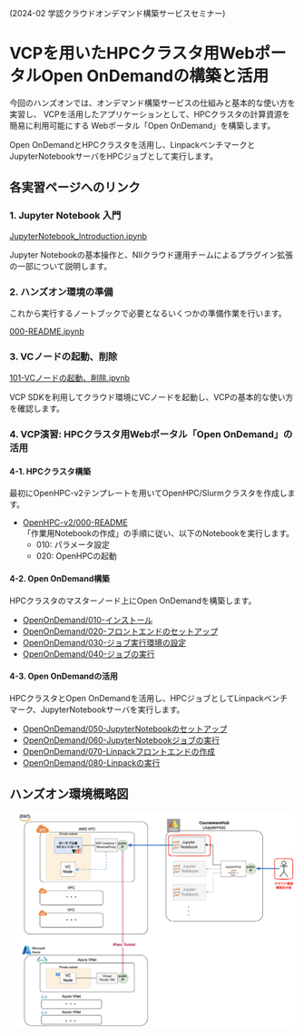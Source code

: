 (2024-02 学認クラウドオンデマンド構築サービスセミナー)

# VCPを用いたHPCクラスタ用WebポータルOpen OnDemandの構築と活用

今回のハンズオンでは、オンデマンド構築サービスの仕組みと基本的な使い方を実習し、
VCPを活用したアプリケーションとして、HPCクラスタの計算資源を簡易に利用可能にする
Webポータル「Open OnDemand」を構築します。

Open OnDemandとHPCクラスタを活用し、LinpackベンチマークとJupyterNotebookサーバをHPCジョブとして実行します。

## 各実習ページへのリンク

### 1. Jupyter Notebook 入門

[JupyterNotebook_Introduction.ipynb](./JupyterNotebook_Introduction.ipynb)

Jupyter Notebookの基本操作と、NIIクラウド運用チームによるプラグイン拡張の一部について説明します。

### 2. ハンズオン環境の準備

これから実行するノートブックで必要となるいくつかの準備作業を行います。

[000-README.ipynb](./000-README.ipynb)

### 3. VCノードの起動、削除

[101-VCノードの起動、削除.ipynb](./101-VCノードの起動、削除.ipynb)

VCP SDKを利用してクラウド環境にVCノードを起動し、VCPの基本的な使い方を確認します。

### 4. VCP演習: HPCクラスタ用Webポータル「Open OnDemand」の活用
 
#### 4-1. HPCクラスタ構築

最初にOpenHPC-v2テンプレートを用いてOpenHPC/Slurmクラスタを作成します。

- [OpenHPC-v2/000-README](./OpenHPC-v2/000-README.ipynb)  
  「作業用Notebookの作成」の手順に従い、以下のNotebookを実行します。
  - 010: パラメータ設定
  - 020: OpenHPCの起動

#### 4-2. Open OnDemand構築

HPCクラスタのマスターノード上にOpen OnDemandを構築します。

- [OpenOnDemand/010-インストール](OpenOnDemand/010-インストール.ipynb)
- [OpenOnDemand/020-フロントエンドのセットアップ](OpenOnDemand/020-フロントエンドのセットアップ.ipynb)
- [OpenOnDemand/030-ジョブ実行環境の設定](OpenOnDemand/030-ジョブ実行環境の設定.ipynb)
- [OpenOnDemand/040-ジョブの実行](OpenOnDemand/040-ジョブの実行.ipynb)

#### 4-3. Open OnDemandの活用

HPCクラスタとOpen OnDemandを活用し、HPCジョブとしてLinpackベンチマーク、JupyterNotebookサーバを実行します。

- [OpenOnDemand/050-JupyterNotebookのセットアップ](OpenOnDemand/050-JupyterNotebookのセットアップ.ipynb)
- [OpenOnDemand/060-JupyterNotebookジョブの実行](OpenOnDemand/060-JupyterNotebookジョブの実行.ipynb)
- [OpenOnDemand/070-Linpackフロントエンドの作成](OpenOnDemand/070-Linpackフロントエンドの作成.ipynb)
- [OpenOnDemand/080-Linpackの実行](OpenOnDemand/080-Linpackの実行.ipynb)

## ハンズオン環境概略図

![](images/000-004-handson.png)
